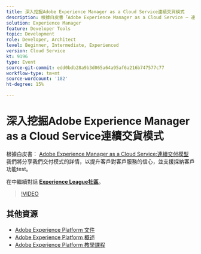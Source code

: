 ```yaml
---
title: 深入挖掘Adobe Experience Manager as a Cloud Service連續交貨模式
description: 根據白皮書「Adobe Experience Manager as a Cloud Service — 連續交付模式」，我們將分享有關我們交付模式的詳細資訊，以增強客戶對CS的信心，並支援採用客戶功能test。
solution: Experience Manager
feature: Developer Tools
topic: Development
role: Developer, Architect
level: Beginner, Intermediate, Experienced
version: Cloud Service
kt: 9196
type: Event
source-git-commit: edd0bdb28a9b3d065a64a95af6a216b747577c77
workflow-type: tm+mt
source-wordcount: '182'
ht-degree: 15%

---
```


# 深入挖掘Adobe Experience Manager as a Cloud Service連續交貨模式

根據白皮書： [Adobe Experience Manager as a Cloud Service:連續交付模型](https://fieldreadiness-adobe.highspot.com/items/5ea322e1c714336c23b32599?mkt_tok=eyJpIjoiWlRRNE1qQXlObVV3T0dFNCIsInQiOiJTckVtS1RtWjNCcExxQ3JPYWQ4bENhXC9DNVNRZ0tnNU83MVkraCtaN1NWbUlWU1wvWmJMejY2XC9FYkhBS1gwdjJleHpSY3ZoREJmXC9oanJRTFkzeEplXC9xK1o0TTBvd096b1wvT3BidEMwUGlYMDQxXC91WUk5K2l1ZE83MHV5amhlSkwifQ%3D%3D#1)  我們將分享我們交付模式的詳情，以提升客戶對客戶服務的信心，並支援採納客戶功能test。

在中繼續對話 **[Experience League社區](https://adobe.ly/3i9XWo8)**。

>[!VIDEO](https://video.tv.adobe.com/v/337720/?quality=12&learn=on&hidetitle=true)

## 其他資源

- [Adobe Experience Platform 文件](https://experienceleague.adobe.com/docs/experience-platform.html)
- [Adobe Experience Platform 概述](https://experienceleague.adobe.com/docs/experience-platform/landing/home.html?lang=zh-Hant)
- [Adobe Experience Platform 教學課程](https://experienceleague.adobe.com/docs/platform-learn/tutorials/overview.html?lang=zh-Hant)
